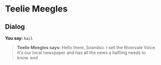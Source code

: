 # Teelie Meegles


## Dialog

**You say:** `hail`



>**Teelie Meegles says:** Hello there, Soandso. I sell the Rivervale Voice. It's our local newspaper and has all the news a halfling needs to know.
end



